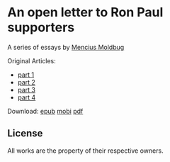 # An open letter to Ron Paul supporters

A series of essays by [Mencius Moldbug](http://unqualified-reservations.blogspot.com/)

Original Articles:
* [part 1](http://unqualified-reservations.blogspot.com/2008/01/open-letter-to-ron-paul-supporters-part.html)
* [part 2](http://unqualified-reservations.blogspot.com/2008/01/how-to-actually-defeat-us-government.html)
* [part 3](http://unqualified-reservations.blogspot.com/2008/01/revipedia-how-to-defeat-us-government.html)
* [part 4](http://unqualified-reservations.blogspot.com/2008/01/how-to-defeat-us-government-summary.html)

Download:
[epub](http://keithanyan.github.io/OpenLetterToRonPaulSupporters.epub/OpenLetterToRonPaulSupporters.epub)
[mobi](http://keithanyan.github.io/OpenLetterToRonPaulSupporters.epub/OpenLetterToRonPaulSupporters.mobi)
[pdf](http://keithanyan.github.io/OpenLetterToRonPaulSupporters.epub/OpenLetterToRonPaulSupporters.pdf)


## License

All works are the property of their respective owners.
